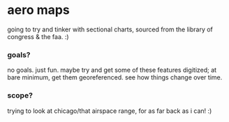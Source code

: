 # aero maps
going to try and tinker with sectional charts, sourced from the library of congress & the faa. :) 

### goals?
no goals. just fun. maybe try and get some of these features digitized; at bare minimum, get them georeferenced. see how things change over time. 


### scope?
trying to look at chicago/that airspace range, for as far back as i can! :) 